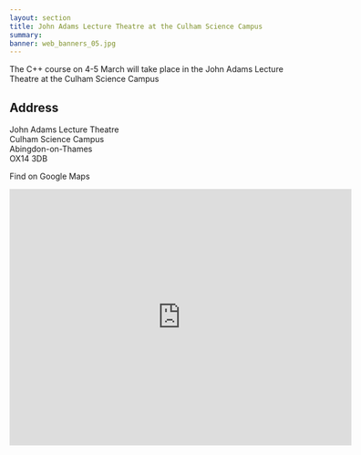 ```yaml
---
layout: section
title: John Adams Lecture Theatre at the Culham Science Campus 
summary: 
banner: web_banners_05.jpg
---
```



The C++ course on 4-5 March will take place in the John Adams Lecture Theatre at the Culham Science Campus 

## Address


John Adams Lecture Theatre  <br>
Culham Science Campus  <br> 
Abingdon-on-Thames<br>
OX14 3DB
    


Find on Google Maps

<iframe src="https://www.google.com/maps/embed?pb=!1m18!1m12!1m3!1d3545.1279599161944!2d-1.2339961694288593!3d51.658422600809494!2m3!1f0!2f0!3f0!3m2!1i1024!2i768!4f13.1!3m3!1m2!1s0x4876bf47c5d20cf7%3A0x375b5890eb9c5602!2sCulham%20Conference%20Centre!5e1!3m2!1sen!2suk!4v1739206704687!5m2!1sen!2suk" width="600" height="450" style="border:0;" allowfullscreen="" loading="lazy" referrerpolicy="no-referrer-when-downgrade"></iframe>
